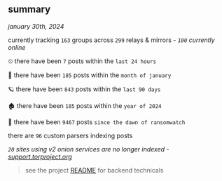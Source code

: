 
## summary
_january 30th, 2024_

currently tracking `163` groups across `299` relays & mirrors - _`100` currently online_

⏲ there have been `7` posts within the `last 24 hours`

🦈 there have been `185` posts within the `month of january`

🪐 there have been `843` posts within the `last 90 days`

🏚 there have been `185` posts within the `year of 2024`

🦕 there have been `9467` posts `since the dawn of ransomwatch`

there are `96` custom parsers indexing posts

_`20` sites using v2 onion services are no longer indexed - [support.torproject.org](https://support.torproject.org/onionservices/v2-deprecation/)_

> see the project [README](https://github.com/joshhighet/ransomwatch#ransomwatch--) for backend technicals
